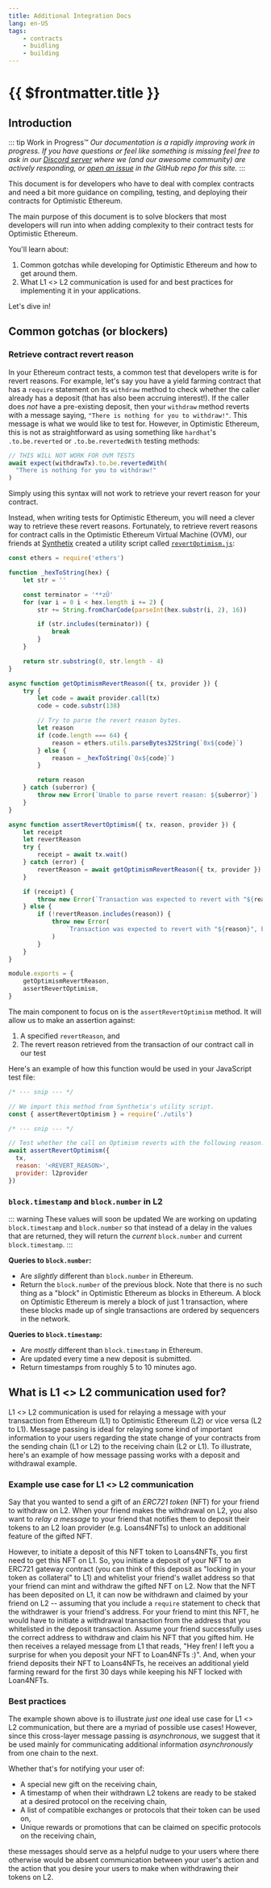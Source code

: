 ```yaml
---
title: Additional Integration Docs
lang: en-US
tags:
    - contracts
    - buidling
    - building
---
```


# {{ $frontmatter.title }}

## Introduction

::: tip Work in Progress™
_Our documentation is a rapidly improving work in progress. If you have questions or feel like something is missing feel free to ask in our [Discord server](https://discord.gg/5TaAXGn2D8) where we (and our awesome community) are actively responding, or [open an issue](https://github.com/ethereum-optimism/community-hub/issues) in the GitHub repo for this site._
:::

This document is for developers who have to deal with complex contracts and need a bit more guidance on compiling, testing, and deploying their contracts for Optimistic Ethereum.

The main purpose of this document is to solve blockers that most developers will run into when adding complexity to their contract tests for Optimistic Ethereum.

You'll learn about:

1. Common gotchas while developing for Optimistic Ethereum and how to get around them.
1. What L1 <> L2 communication is used for and best practices for implementing it in your applications.

Let's dive in!

## Common gotchas (or blockers)

### Retrieve contract revert reason

In your Ethereum contract tests, a common test that developers write is for revert reasons.
For example, let's say you have a yield farming contract that has a `require` statement on its `withdraw` method to check whether the caller already has a deposit (that has also been accruing interest!).
If the caller does _not_ have a pre-existing deposit, then your `withdraw` method reverts with a message saying, `"There is nothing for you to withdraw!"`.
This message is what we would like to test for.
However, in Optimistic Ethereum, this is not as straightforward as using something like `hardhat`'s `.to.be.reverted` or `.to.be.revertedWith` testing methods:

```js
// THIS WILL NOT WORK FOR OVM TESTS
await expect(withdrawTx).to.be.revertedWith(
  "There is nothing for you to withdraw!"
)
```

Simply using this syntax will not work to retrieve your revert reason for your contract.

Instead, when writing tests for Optimistic Ethereum, you will need a clever way to retrieve these revert reasons.
Fortunately, to retrieve revert reasons for contract calls in the Optimistic Ethereum Virtual Machine (OVM), our friends at [Synthetix](https://www.synthetix.io/) created a utility script called [`revertOptimism.js`](https://github.com/Synthetixio/synthetix/blob/develop/test/optimism/utils/revertOptimism.js):

```js
const ethers = require('ethers')

function _hexToString(hex) {
	let str = ''

	const terminator = '**zÛ'
	for (var i = 0 i < hex.length i += 2) {
		str += String.fromCharCode(parseInt(hex.substr(i, 2), 16))

		if (str.includes(terminator)) {
			break
		}
	}

	return str.substring(0, str.length - 4)
}

async function getOptimismRevertReason({ tx, provider }) {
	try {
		let code = await provider.call(tx)
		code = code.substr(138)

		// Try to parse the revert reason bytes.
		let reason
		if (code.length === 64) {
			reason = ethers.utils.parseBytes32String(`0x${code}`)
		} else {
			reason = _hexToString(`0x${code}`)
		}

		return reason
	} catch (suberror) {
		throw new Error(`Unable to parse revert reason: ${suberror}`)
	}
}

async function assertRevertOptimism({ tx, reason, provider }) {
	let receipt
	let revertReason
	try {
		receipt = await tx.wait()
	} catch (error) {
		revertReason = await getOptimismRevertReason({ tx, provider })
	}

	if (receipt) {
		throw new Error(`Transaction was expected to revert with "${reason}", but it did not revert.`)
	} else {
		if (!revertReason.includes(reason)) {
			throw new Error(
				`Transaction was expected to revert with "${reason}", but it reverted with "${revertReason}" instead.`
			)
		}
	}
}

module.exports = {
	getOptimismRevertReason,
	assertRevertOptimism,
}
```

The main component to focus on is the `assertRevertOptimism` method.
It will allow us to make an assertion against:

1. A specified `revertReason`, and
2. The revert reason retrieved from the transaction of our contract call in our test

Here's an example of how this function would be used in your JavaScript test file:
```js
/* --- snip --- */

// We import this method from Synthetix's utility script.
const { assertRevertOptimism } = require('./utils')

/* --- snip --- */

// Test whether the call on Optimism reverts with the following reason.
await assertRevertOptimism({
  tx,
  reason: '<REVERT_REASON>',
  provider: l2provider
})
```

### `block.timestamp` and `block.number` in L2

::: warning These values will soon be updated
We are working on updating `block.timestamp` and `block.number` so that instead of a delay in the values that are returned, they will return the _current_ `block.number` and current `block.timestamp`.
:::

**Queries to `block.number`:**

* Are _slightly_ different than `block.number` in Ethereum.
* Return the `block.number` of the previous block. Note that there is no such thing as a "block" in Optimistic Ethereum as blocks in Ethereum. A block on Optimistic Ethereum is merely a block of just 1 transaction, where these blocks made up of single transactions are ordered by sequencers in the network.

**Queries to `block.timestamp`:**

* Are _mostly_ different than `block.timestamp` in Ethereum.
* Are updated every time a new deposit is submitted.
* Return timestamps from roughly 5 to 10 minutes ago.

## What is L1 <> L2 communication used for?

L1 <> L2 communication is used for relaying a message with your transaction from Ethereum (L1) to Optimistic Ethereum (L2) or vice versa (L2 to L1).
Message passing is ideal for relaying some kind of important information to your users regarding the state change of your contracts from the sending chain (L1 or L2) to the receiving chain (L2 or L1).
To illustrate, here's an example of how message passing works with a deposit and withdrawal example.

### Example use case for L1 <> L2 communication

Say that you wanted to send a gift of an _ERC721 token_ (NFT) for your friend to withdraw on L2.
When your friend makes the withdrawal on L2, you also want to _relay a message_ to your friend that notifies them to deposit their tokens to an L2 loan provider (e.g. Loans4NFTs) to unlock an additional feature of the gifted NFT.

However, to initiate a deposit of this NFT token to Loans4NFTs, you first need to get this NFT on L1.
So, you initiate a deposit of your NFT to an ERC721 gateway contract (you can think of this deposit as "locking in your token as collateral" to L1) and whitelist your friend's wallet address so that your friend can mint and withdraw the gifted NFT on L2.
Now that the NFT has been deposited on L1, it can now be withdrawn and claimed by your friend on L2 -- assuming that you include a `require` statement to check that the withdrawer is your friend's address.
For your friend to mint this NFT, he would have to initiate a withdrawal transaction from the address that you whitelisted in the deposit transaction.
Assume your friend successfully uses the correct address to withdraw and claim his NFT that you gifted him.
He then receives a relayed message from L1 that reads, "Hey fren! I left you a surprise for when you deposit your NFT to Loan4NFTs :)".
And, when your friend deposits their NFT to Loans4NFTs, he receives an additional yield farming reward for the first 30 days while keeping his NFT locked with Loan4NFTs.

### Best practices

The example shown above is to illustrate _just one_ ideal use case for L1 <> L2 communication, but there are a myriad of possible use cases!
However, since this cross-layer message passing is _asynchronous_, we suggest that it be used mainly for communicating additional information _asynchronously_ from one chain to the next.

Whether that's for notifying your user of:

* A special new gift on the receiving chain,
* A timestamp of when their withdrawn L2 tokens are ready to be staked at a desired protocol on the receiving chain,
* A list of compatible exchanges or protocols that their token can be used on,
* Unique rewards or promotions that can be claimed on specific protocols on the receiving chain,

these messages should serve as a helpful nudge to your users where there otherwise would be absent communication between your user's action and the action that you desire your users to make when withdrawing their tokens on L2.
